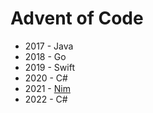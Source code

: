# Advent of Code

* 2017 - Java
* 2018 - Go
* 2019 - Swift
* 2020 - C#
* 2021 - [Nim](https://nim-lang.org/)
* 2022 - C#